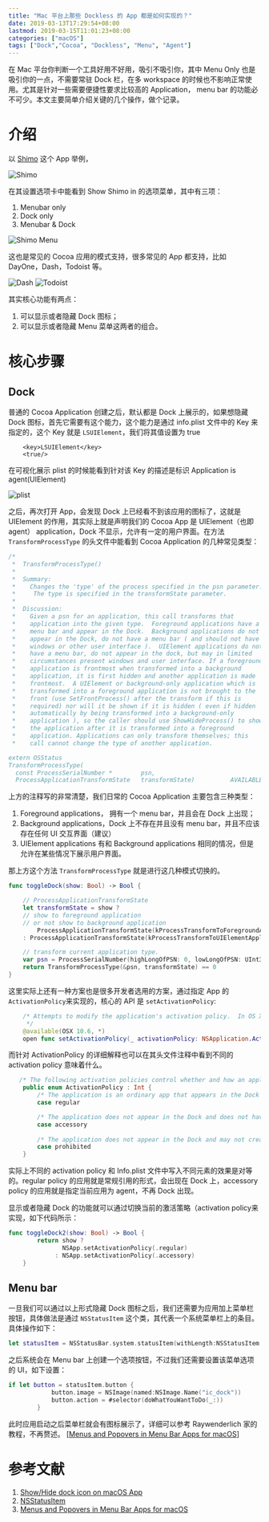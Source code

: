 ```yaml
---
title: "Mac 平台上那些 Dockless 的 App 都是如何实现的？"
date: 2019-03-13T17:29:54+08:00
lastmod: 2019-03-15T11:01:23+08:00
categories: ["macOS"]
tags: ["Dock","Cocoa", "Dockless", "Menu", "Agent"]
---
```



在 Mac 平台你判断一个工具好用不好用，吸引不吸引你，其中 Menu Only 也是吸引你的一点，不需要常驻 Dock 栏，在多 workspace 的时候也不影响正常使用。尤其是针对一些需要便捷性要求比较高的 Application， menu bar 的功能必不可少。本文主要简单介绍关键的几个操作，做个记录。

<!-- more -->

# 介绍

以 [Shimo](https://www.shimovpn.com/) 这个 App 举例，

![Shimo](https://i.imgur.com/vT7EEVK.png)

在其设置选项卡中能看到 Show Shimo in 的选项菜单，其中有三项： 

1. Menubar only
2. Dock only
3. Menubar & Dock

![Shimo Menu](https://i.imgur.com/WywIVkV.png)

这也是常见的 Cocoa 应用的模式支持，很多常见的 App 都支持，比如 DayOne，Dash，Todoist 等。

![Dash](https://i.imgur.com/ioUvpNw.png)
![Todoist](https://i.imgur.com/ORYAEcZ.png)

其实核心功能有两点：
1. 可以显示或者隐藏 Dock 图标； 
2. 可以显示或者隐藏 Menu 菜单这两者的组合。

# 核心步骤

## Dock

普通的 Cocoa Application 创建之后，默认都是 Dock 上展示的，如果想隐藏 Dock 图标，首先它需要有这个能力，这个能力是通过 info.plist 文件中的 Key 来指定的，这个 Key 就是 `LSUIElement`，我们将其值设置为 true

``` plist
	<key>LSUIElement</key>
	<true/>
```

在可视化展示 plist 的时候能看到针对该 Key 的描述是标识 Application is agent(UIElement)

![plist](https://i.imgur.com/ef3w8TR.png)

之后，再次打开 App，会发现 Dock 上已经看不到该应用的图标了，这就是 UIElement 的作用，其实际上就是声明我们的 Cocoa App 是 UIElement（也即 agent） application，Dock 不显示，允许有一定的用户界面。在方法 `TransformProcessType` 的头文件中能看到 Cocoa Application 的几种常见类型：

``` Swift
/*
 *  TransformProcessType()
 *  
 *  Summary:
 *    Changes the 'type' of the process specified in the psn parameter.
 *     The type is specified in the transformState parameter.
 *  
 *  Discussion:
 *    Given a psn for an application, this call transforms that
 *    application into the given type.  Foreground applications have a
 *    menu bar and appear in the Dock.  Background applications do not
 *    appear in the Dock, do not have a menu bar ( and should not have
 *    windows or other user interface ).  UIElement applications do not
 *    have a menu bar, do not appear in the dock, but may in limited
 *    circumstances present windows and user interface. If a foreground
 *    application is frontmost when transformed into a background
 *    application, it is first hidden and another application is made
 *    frontmost.  A UIElement or background-only application which is
 *    transformed into a foreground application is not brought to the
 *    front (use SetFrontProcess() after the transform if this is
 *    required) nor will it be shown if it is hidden ( even if hidden
 *    automatically by being transformed into a background-only
 *    application ), so the caller should use ShowHideProcess() to show
 *    the application after it is transformed into a foreground
 *    application. Applications can only transform themselves; this
 *    call cannot change the type of another application.

extern OSStatus 
TransformProcessType(
  const ProcessSerialNumber *        psn,
  ProcessApplicationTransformState   transformState)          AVAILABLE_MAC_OS_X_VERSION_10_3_AND_LATER;  
```

上方的注释写的非常清楚，我们日常的 Cocoa Application 主要包含三种类型：

1. Foreground applications， 拥有一个 menu bar，并且会在 Dock 上出现；
2. Background applications，Dock 上不存在并且没有 menu bar，并且不应该存在任何 UI 交互界面（建议）
3. UIElement applications 有和 Background applications 相同的情况，但是允许在某些情况下展示用户界面。

那上方这个方法 `TransformProcessType` 就是进行这几种模式切换的。


``` Swift
func toggleDock(show: Bool) -> Bool {

    // ProcessApplicationTransformState
    let transformState = show ? 
    // show to foreground application 
    // or not show to background application
        ProcessApplicationTransformState(kProcessTransformToForegroundApplication) 
    : ProcessApplicationTransformState(kProcessTransformToUIElementApplication)

    // transform current application type.
    var psn = ProcessSerialNumber(highLongOfPSN: 0, lowLongOfPSN: UInt32(kCurrentProcess))
    return TransformProcessType(&psn, transformState) == 0
}
```

这里实际上还有一种方案也是很多开发者选用的方案，通过指定 App 的`ActivationPolicy`来实现的，核心的 API 是 `setActivationPolicy`:

``` Swift
    /* Attempts to modify the application's activation policy.  In OS X 10.9, any policy may be set; prior to 10.9, the activation policy may be changed to NSApplicationActivationPolicyProhibited or NSApplicationActivationPolicyRegular, but may not be changed to NSApplicationActivationPolicyAccessory.  This returns YES if setting the activation policy is successful, and NO if not.
     */
    @available(OSX 10.6, *)
    open func setActivationPolicy(_ activationPolicy: NSApplication.ActivationPolicy) -> Bool

```

而针对 ActivationPolicy 的详细解释也可以在其头文件注释中看到不同的 activation policy 意味着什么。

``` Swift
   /* The following activation policies control whether and how an application may be activated.  They are determined by the Info.plist. */
    public enum ActivationPolicy : Int {
        /* The application is an ordinary app that appears in the Dock and may have a user interface.  This is the default for bundled apps, unless overridden in the Info.plist. */
        case regular

        /* The application does not appear in the Dock and does not have a menu bar, but it may be activated programmatically or by clicking on one of its windows.  This corresponds to LSUIElement=1 in the Info.plist. */
        case accessory
        
        /* The application does not appear in the Dock and may not create windows or be activated.  This corresponds to LSBackgroundOnly=1 in the Info.plist.  This is also the default for unbundled executables that do not have Info.plists. */
        case prohibited
    }
```

实际上不同的 activation policy 和 Info.plist 文件中写入不同元素的效果是对等的。regular policy 的应用就是常规引用的形式，会出现在 Dock 上，accessory policy 的应用就是指定当前应用为 agent，不再 Dock 出现。

显示或者隐藏 Dock 的功能就可以通过切换当前的激活策略（activation policy来实现，如下代码所示：

``` Swift
func toggleDock2(show: Bool) -> Bool {
        return show ?
               NSApp.setActivationPolicy(.regular)
             : NSApp.setActivationPolicy(.accessory)
    }
```

## Menu bar

一旦我们可以通过以上形式隐藏 Dock 图标之后，我们还需要为应用加上菜单栏按钮，具体做法是通过 `NSStatusItem` 这个类，其代表一个系统菜单栏上的条目。具体操作如下：



``` Swift
let statusItem = NSStatusBar.system.statusItem(withLength:NSStatusItem.squareLength)
```

之后系统会在 Menu bar 上创建一个选项按钮，不过我们还需要设置该菜单选项的 UI，如下设置：

``` Swift
if let button = statusItem.button {
            button.image = NSImage(named:NSImage.Name("ic_dock"))
            button.action = #selector(doWhatYouWantToDo(_:))
        }
```

此时应用启动之后菜单栏就会有图标展示了，详细可以参考 Raywenderlich 家的教程，不再赘述。 [[Menus and Popovers in Menu Bar Apps for macOS](https://www.raywenderlich.com/450-menus-and-popovers-in-menu-bar-apps-for-macos)]


# 参考文献

1. [Show/Hide dock icon on macOS App](https://medium.com/@jackymelb/show-hide-dock-icon-on-macos-app-3a59f7df282d)
2. [NSStatusItem](https://developer.apple.com/documentation/appkit/nsstatusitem)
3. [Menus and Popovers in Menu Bar Apps for macOS](https://www.raywenderlich.com/450-menus-and-popovers-in-menu-bar-apps-for-macos)
